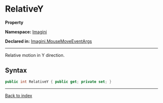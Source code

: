# RelativeY

**Property**

**Namespace:** [Imagini](Imagini.md)

**Declared in:** [Imagini.MouseMoveEventArgs](Imagini.MouseMoveEventArgs.md)

------



Relative motion in Y direction.


## Syntax

```csharp
public int RelativeY { public get; private set; }
```

------

[Back to index](index.md)